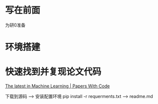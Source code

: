 # 写在前面

为研0准备

# 环境搭建

# 快速找到并复现论文代码

[The latest in Machine Learning | Papers With Code](https://paperswithcode.com/)

下载到源码         -->           安装配置环境  pip install -r requerments.txt         -->    readme.md
